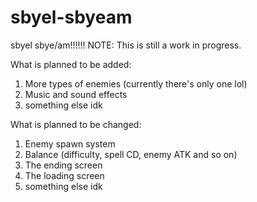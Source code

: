 # sbyel-sbyeam
sbyel sbye/am!!!!!!
NOTE:
This is still a work in progress.

What is planned to be added:
1. More types of enemies (currently there's only one lol)
2. Music and sound effects
3. something else idk

What is planned to be changed:
1. Enemy spawn system
2. Balance (difficulty, spell CD, enemy ATK and so on)
3. The ending screen
4. The loading screen
5. something else idk
